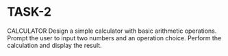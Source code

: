 # TASK-2
CALCULATOR  Design a simple calculator with basic arithmetic operations. Prompt the user to input two numbers and an operation choice. Perform the calculation and display the result.
